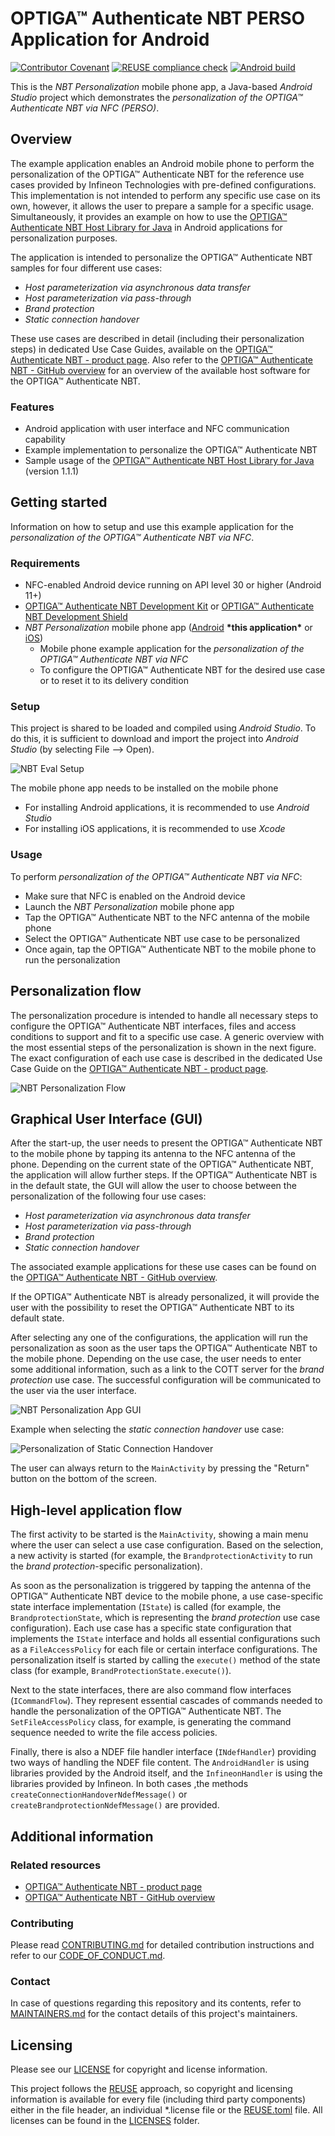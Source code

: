 <!--
SPDX-FileCopyrightText: Copyright (c) 2024-2025 Infineon Technologies AG
SPDX-License-Identifier: MIT
-->

# OPTIGA™ Authenticate NBT PERSO Application for Android

[![Contributor Covenant](https://img.shields.io/badge/Contributor%20Covenant-2.1-4baaaa.svg)](CODE_OF_CONDUCT.md)
[![REUSE compliance check](https://github.com/Infineon/optiga-nbt-example-perso-android/actions/workflows/linting-test.yml/badge.svg?branch=main)](https://github.com/Infineon/optiga-nbt-example-perso-android/actions/workflows/linting-test.yml)
[![Android build](https://github.com/Infineon/optiga-nbt-example-perso-android/actions/workflows/android-build.yml/badge.svg?branch=main)](https://github.com/Infineon/optiga-nbt-example-perso-android/actions/workflows/android-build.yml)

This is the *NBT Personalization* mobile phone app, a Java-based *Android Studio* project which demonstrates the *personalization of the OPTIGA™ Authenticate NBT via NFC (PERSO)*.

## Overview

The example application enables an Android mobile phone to perform the personalization of the OPTIGA™ Authenticate NBT for the reference use cases provided by Infineon Technologies with pre-defined configurations.
This implementation is not intended to perform any specific use case on its own, however, it allows the user to prepare a sample for a specific usage. Simultaneously, it provides an example on how to use the [OPTIGA™ Authenticate NBT Host Library for Java](https://github.com/infineon/optiga-nbt-lib-java) in Android applications for personalization purposes.

The application is intended to personalize the OPTIGA™ Authenticate NBT samples for four different use cases:

- *Host parameterization via asynchronous data transfer*
- *Host parameterization via pass-through*
- *Brand protection*
- *Static connection handover*

These use cases are described in detail (including their personalization steps) in dedicated Use Case Guides, available on the [OPTIGA™ Authenticate NBT - product page](https://www.infineon.com/OPTIGA-Authenticate-NBT). Also refer to the [OPTIGA™ Authenticate NBT - GitHub overview](https://github.com/Infineon/optiga-nbt) for an overview of the available host software for the OPTIGA™ Authenticate NBT.

### Features

- Android application with user interface and NFC communication capability
- Example implementation to personalize the OPTIGA™ Authenticate NBT
- Sample usage of the [OPTIGA™ Authenticate NBT Host Library for Java](https://github.com/infineon/optiga-nbt-lib-java) (version 1.1.1)

## Getting started

Information on how to setup and use this example application for the *personalization of the OPTIGA™ Authenticate NBT via NFC*.

### Requirements

- NFC-enabled Android device running on API level 30 or higher (Android 11+)
- [OPTIGA™ Authenticate NBT Development Kit](https://www.infineon.com/OPTIGA-Authenticate-NBT-Dev-Kit) or [OPTIGA™ Authenticate NBT Development Shield](https://www.infineon.com/OPTIGA-Authenticate-NBT-Dev-Shield)
- *NBT Personalization* mobile phone app ([Android](https://github.com/Infineon/optiga-nbt-example-perso-android) **\*this application\*** or [iOS](https://github.com/Infineon/optiga-nbt-example-perso-ios))
  - Mobile phone example application for the *personalization of the OPTIGA™ Authenticate NBT via NFC*
  - To configure the OPTIGA™ Authenticate NBT for the desired use case or to reset it to its delivery condition

### Setup

This project is shared to be loaded and compiled using *Android Studio*. To do this, it is sufficient to download and import the project into *Android Studio* (by selecting File --> Open).

![NBT Eval Setup](./docs/images/nbt_development_kit_nfc_only_operation.png)

The mobile phone app needs to be installed on the mobile phone

- For installing Android applications, it is recommended to use *Android Studio*
- For installing iOS applications, it is recommended to use *Xcode*

### Usage

To perform *personalization of the OPTIGA™ Authenticate NBT via NFC*:

- Make sure that NFC is enabled on the Android device
- Launch the *NBT Personalization* mobile phone app
- Tap the OPTIGA™ Authenticate NBT to the NFC antenna of the mobile phone
- Select the OPTIGA™ Authenticate NBT use case to be personalized
- Once again, tap the OPTIGA™ Authenticate NBT to the mobile phone to run the personalization

## Personalization flow

The personalization procedure is intended to handle all necessary steps to configure the OPTIGA™ Authenticate NBT interfaces, files and access conditions to support and fit to a specific use case.
A generic overview with the most essential steps of the personalization is shown in the next figure. The exact configuration of each use case is described in the dedicated Use Case Guide on the [OPTIGA™ Authenticate NBT - product page](https://www.infineon.com/OPTIGA-Authenticate-NBT).

![NBT Personalization Flow](./docs/images/nbt_flow_perso.png)

## Graphical User Interface (GUI)

After the start-up, the user needs to present the OPTIGA™ Authenticate NBT to the mobile phone by tapping its antenna to the NFC antenna of the phone. Depending on the current state of the OPTIGA™ Authenticate NBT, the application will allow further steps.
If the OPTIGA™ Authenticate NBT is in the default state, the GUI will allow the user to choose between the personalization of the following four use cases:
  
- *Host parameterization via asynchronous data transfer*
- *Host parameterization via pass-through*
- *Brand protection*
- *Static connection handover*

The associated example applications for these use cases can be found on the [OPTIGA™ Authenticate NBT - GitHub overview](https://github.com/Infineon/optiga-nbt).

If the OPTIGA™ Authenticate NBT is already personalized, it will provide the user with the possibility to reset the OPTIGA™ Authenticate NBT to its default state.

After selecting any one of the configurations, the application will run the personalization as soon as the user taps the OPTIGA™ Authenticate NBT to the mobile phone. Depending on the use case, the user needs to enter some additional information, such as a link to the COTT server for the *brand protection* use case. The successful configuration will be communicated to the user via the user interface.

![NBT Personalization App GUI](./docs/images/nbt_gui_android_perso_1.png)

Example when selecting the *static connection handover* use case:

![Personalization of Static Connection Handover](./docs/images/nbt_gui_android_perso_2.png)

The user can always return to the `MainActivity` by pressing the "Return" button on the bottom of the screen.

## High-level application flow

The first activity to be started is the `MainActivity`, showing a main menu where the user can select a use case configuration. Based on the selection, a new activity is started (for example, the `BrandprotectionActivity` to run the *brand protection*-specific personalization).

As soon as the personalization is triggered by tapping the antenna of the OPTIGA™ Authenticate NBT device to the mobile phone, a use case-specific state interface implementation (`IState`) is called (for example, the `BrandprotectionState`, which is representing the *brand protection* use case configuration). Each use case has a specific state configuration that implements the `IState` interface and holds all essential configurations such as a `FileAccessPolicy` for each file or certain interface configurations. The personalization itself is started by calling the `execute()` method of the state class (for example, `BrandProtectionState.execute()`).

Next to the state interfaces, there are also command flow interfaces (`ICommandFlow`). They represent essential cascades of commands needed to handle the personalization of the OPTIGA™ Authenticate NBT. The `SetFileAccessPolicy` class, for example, is generating the command sequence needed to write the file access policies.

Finally, there is also a NDEF file handler interface (`INdefHandler`) providing two ways of handling the NDEF file content. The `AndroidHandler` is using libraries provided by the Android itself, and the `InfineonHandler` is using the libraries provided by Infineon. In both cases ,the methods `createConnectionHandoverNdefMessage()` or `createBrandprotectionNdefMessage()` are provided.

## Additional information

### Related resources

- [OPTIGA™ Authenticate NBT - product page](https://www.infineon.com/OPTIGA-Authenticate-NBT)
- [OPTIGA™ Authenticate NBT - GitHub overview](https://github.com/Infineon/optiga-nbt)

### Contributing

Please read [CONTRIBUTING.md](CONTRIBUTING.md) for detailed contribution instructions and refer to our [CODE_OF_CONDUCT.md](CODE_OF_CONDUCT.md).

### Contact

In case of questions regarding this repository and its contents, refer to [MAINTAINERS.md](MAINTAINERS.md) for the contact details of this project's maintainers.

## Licensing

Please see our [LICENSE](LICENSE) for copyright and license information.

This project follows the [REUSE](https://reuse.software/) approach, so copyright and licensing
information is available for every file (including third party components) either in the file
header, an individual *.license file or the [REUSE.toml](REUSE.toml) file. All licenses can be found in the
[LICENSES](LICENSES) folder.
